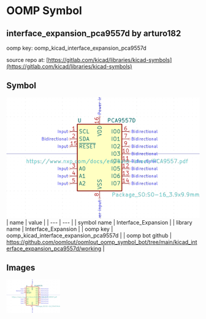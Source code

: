 # OOMP Symbol  
## interface_expansion_pca9557d  by arturo182  
  
oomp key: oomp_kicad_interface_expansion_pca9557d  
  
source repo at: [https://gitlab.com/kicad/libraries/kicad-symbols](https://gitlab.com/kicad/libraries/kicad-symbols)  
## Symbol  
  
[![working.png](working_600.png)](working.png)  
| name | value | 
| --- | --- | 
| symbol name | Interface_Expansion | 
| library name | Interface_Expansion | 
| oomp key | oomp_kicad_interface_expansion_pca9557d | 
| oomp bot github | https://github.com/oomlout/oomlout_oomp_symbol_bot/tree/main/kicad_interface_expansion_pca9557d/working | 
## Images  
  
[![working.png](working_140.png)](working.png)  
